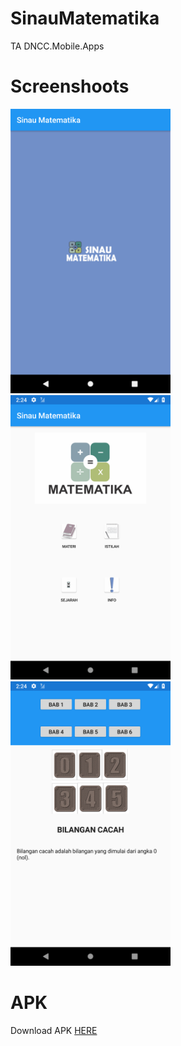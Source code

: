 # SinauMatematika
TA DNCC.Mobile.Apps

# Screenshoots
<img src="https://github.com/dmspt/SinauMatematika/blob/master/screenshoot/1.png" width=256/>&nbsp;
<img src="https://github.com/dmspt/SinauMatematika/blob/master/screenshoot/2.png" width=256/>&nbsp;
<img src="https://github.com/dmspt/SinauMatematika/blob/master/screenshoot/3.png" width=256/>&nbsp;

# APK
Download APK <a href="https://github.com/dmspt/SinauMatematika/raw/master/apk/Sinau%20Matematika.apk">HERE<a/>


